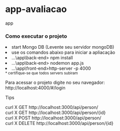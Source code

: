 # app-avaliacao
app
<h3>Como executar o projeto</h3>
<li>start Mongo DB (Levente seu servidor mongoDB)</li>
<li>use os comandos abaixo para iniciar a apliacação</li>
<li>...\app\back-end> npm install</li>
<li>...\app\back-end> nodemon app.js</li>
<li>...\app\front-end>http-server -p 4000</li>
<small>* certifique-se que todos servers subiram</small>
<p>Para acessar o projeto digite no seu navegador: http://localhost:4000/#/login</p>
<p>Tips</p>
curl X GET http://localhost:3000/api/person/<br>
curl X GET http://localhost:3000/api/person/{id}<br>
curl X POST http://localhost:3000/api/person/<br>
curl X DELETE http://localhost:3000/api/person/{id}<br>

